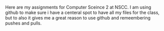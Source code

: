 Here are my assignments for Computer Sceince 2 at NSCC.  I am using github to make sure i have a centeral spot to have all my files for the class, but to also it gives me a great reason to use github and remeembering pushes and pulls.
